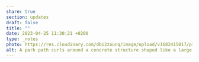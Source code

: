 ```yaml
---
share: true
section: updates
draft: false
title: ""
date: 2023-04-25 11:30:21 +0200
type: _notes
photo: https://res.cloudinary.com/dbi2zounq/image/upload/v1682415017/pijoz99fz1nmmfwmx5dc.jpg
alt: A park path curls around a concrete structure shaped like a large hockey puck. It says 'u, nu!'
---
```




